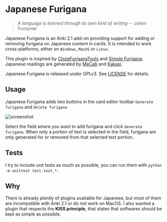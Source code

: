 # Japanese Furigana
> _A language is learned through its own kind of writing_ -- Julien Fontanier

Japanese Furigana is an Anki 2.1 add-on providing support for adding or removing furigana on Japanese content in cards.
It is intended to work cross-platforms, either on `Windows`, `MacOS` or `Linux`.

This plugin is inspired by [ClozeFuriganaTools](https://github.com/golddranks/ClozeFuriganaTools) and [Simple Furigana](https://github.com/jcsirot/anki-simple-furigana).
Japanese readings are generated by [MeCab](https://taku910.github.io/mecab/) and [Kakasi](http://kakasi.namazu.org/index.html.en).

Japanese Furigana is released under GPLv3. See [LICENSE](LICENSE) for details.

## Usage

Japanese Furigana adds two buttons in the card editor toolbar `Generate furigana` and `Delete furigana`

![screenshot](https://user-images.githubusercontent.com/2095991/81614721-bd883880-93e0-11ea-8200-aeea2da7c5d3.png)

Select the field where you want to add furigana and click `Generate furigana`.
When only a portion of text is selected in the field, furigana are only generated for or removed from that selected text portion.

## Tests

I try to include unit tests as much as possible, you can run them with `python -m unittest test.test_*`.

## Why

There is already plently of plugins available for Japanese, but most of them are incompatible with Anki 2.1 or do not work on MacOS.
I also wanted a plugin that respects the **KISS principle**, that states that softwares should be kept as simple as possible.
